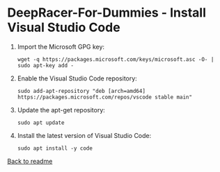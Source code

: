 # **DeepRacer-For-Dummies - Install Visual Studio Code**

1. Import the Microsoft GPG key:

    ```terminal
    wget -q https://packages.microsoft.com/keys/microsoft.asc -O- | sudo apt-key add -
    ```

2. Enable the Visual Studio Code repository:

    ```terminal
    sudo add-apt-repository "deb [arch=amd64] https://packages.microsoft.com/repos/vscode stable main"
    ```

3. Update the apt-get repository:

    ```terminal
    sudo apt update
    ```

4. Install the latest version of Visual Studio Code:

    ```terminal
    sudo apt install -y code
    ```

[Back to readme](../README.md)
